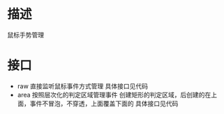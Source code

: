 # 描述
鼠标手势管理
# 接口
+ raw
  直接监听鼠标事件方式管理
  具体接口见代码
+ area
  按照层次化的判定区域管理事件
  创建矩形的判定区域，后创建的在上面，事件不冒泡，不穿透，上面覆盖下面的
  具体接口见代码